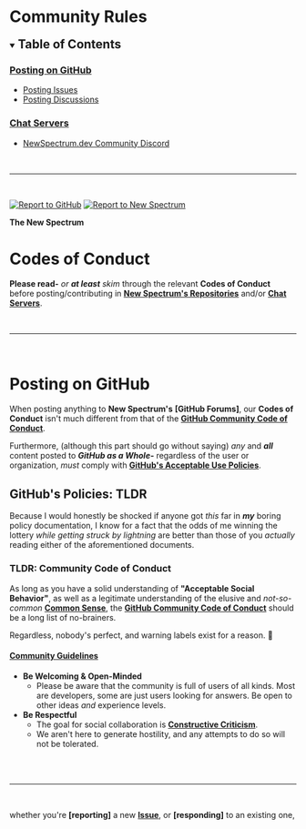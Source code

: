 # Community Rules

<details id="toc_container" open>
	<summary>
		<h2 id="table-of-contents"
		    style="display: inline">
			Table of Contents
		</h2>
	</summary>
<!-- SECTION -->
	<h3>
		<a href="#posting-on-github">
			Posting on GitHub
		</a>
	</h3>
	<ul>
		<li>
			<a href="#posting-issues">
				Posting Issues
			</a>
		</li>
		<li>
			<a href="#posting-discussions">
				Posting Discussions
			</a>
		</li>
	</ul>
	<h3>
		<a href="#chat-servers">
			Chat Servers
		</a>
	</h3>
	<ul>
		<li>
			<a href="#community-discord">
				NewSpectrum.dev Community Discord
			</a>
		</li>
	</ul>
</details>

<br />

---

<br />

[![Report to GitHub](https://img.shields.io/endpoint?url=https%3A%2F%2Fraw.githubusercontent.com%2FNewSpectrum%2FFree-Assets-and-Resources%2Fmain%2FShields%2FJSON%2Freport-abuse%2FGitHub%2Freport-abuse-gh2.json)](https://github.com/contact/report-abuse) [![Report to New Spectrum](https://img.shields.io/endpoint?url=https%3A%2F%2Fraw.githubusercontent.com%2FNewSpectrum%2FFree-and-Fancy-Assets%2Fmain%2FShields%2FJSON%2Freport-abuse%2FGitHub%2Freport-abuse-ns2.json)](url)


__The New Spectrum__

# Codes of Conduct

__Please read-__ *or __at least__ skim* through the relevant __Codes of Conduct__ before posting/contributing in __[New Spectrum's Repositories](https://github.com/NewSpectrum/repositories)__ and/or __[Chat Servers](url)__.

<br />

---

<br />

# Posting on GitHub

When posting anything to __New Spectrum's__ __[GitHub Forums]__, our __Codes of Conduct__ isn't much different from that of the __[GitHub Community Code of Conduct](https://docs.github.com/en/site-policy/github-terms/github-community-code-of-conduct)__.

Furthermore, (although this part should go without saying) *any* and __*all*__ content posted to __*GitHub as a Whole-*__ regardless of the user or organization, *must* comply with __[GitHub's Acceptable Use Policies](https://docs.github.com/en/site-policy/acceptable-use-policies/github-acceptable-use-policies)__.

## GitHub's Policies: TLDR

Because I would honestly be shocked if anyone got *this* far in __*my*__ boring policy documentation, I know for a fact that the odds of me winning the lottery *while getting struck by lightning* are better than those of you *actually* reading either of the aforementioned documents.

### TLDR: Community Code of Conduct

As long as you have a solid understanding of __"Acceptable Social Behavior"__, as well as a legitimate understanding of the elusive and *not-so-common* __[Common Sense](url)__, the __[GitHub Community Code of Conduct](https://docs.github.com/en/site-policy/github-terms/github-community-code-of-conduct)__ should be a long list of no-brainers.

Regardless, nobody's perfect, and warning labels exist for a reason. :slightly_smiling_face:

#### [Community Guidelines](https://docs.github.com/en/site-policy/github-terms/github-community-guidelines#maintaining-a-strong-community)
- __Be Welcoming & Open-Minded__
	- Please be aware that the community is full of users of all kinds. Most are developers, some are just users looking for answers. Be open to other ideas *and* experience levels.
- __Be Respectful__
	- The goal for social collaboration is __[Constructive Criticism](url)__.
	- We aren't here to generate hostility, and any attempts to do so will not be tolerated.




<br /><br />

---

<br />

whether you're __[reporting]__ a new __[Issue](url)__, or __[responding]__ to an existing one, 



<!-- 
GitHub Doc URL:
https://github.com/NewSpectrum/NewSpectrum-Home/blob/main/Rules/Codes-of-Conduct.md
-->

